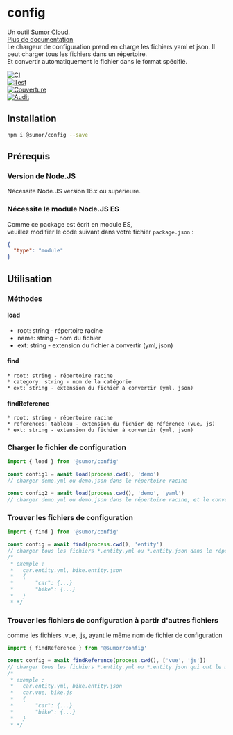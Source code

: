 # config

Un outil [Sumor Cloud](https://sumor.cloud).  
[Plus de documentation](https://sumor.cloud)  
Le chargeur de configuration prend en charge les fichiers yaml et json. Il peut charger tous les fichiers dans un répertoire.  
Et convertir automatiquement le fichier dans le format spécifié.

[![CI](https://github.com/sumor-cloud/config/actions/workflows/ci.yml/badge.svg)](https://github.com/sumor-cloud/config/actions/workflows/ci.yml)  
[![Test](https://github.com/sumor-cloud/config/actions/workflows/ut.yml/badge.svg)](https://github.com/sumor-cloud/config/actions/workflows/ut.yml)  
[![Couverture](https://github.com/sumor-cloud/config/actions/workflows/coverage.yml/badge.svg)](https://github.com/sumor-cloud/config/actions/workflows/coverage.yml)  
[![Audit](https://github.com/sumor-cloud/config/actions/workflows/audit.yml/badge.svg)](https://github.com/sumor-cloud/config/actions/workflows/audit.yml)

## Installation

```bash
npm i @sumor/config --save
```

## Prérequis

### Version de Node.JS

Nécessite Node.JS version 16.x ou supérieure.

### Nécessite le module Node.JS ES

Comme ce package est écrit en module ES,  
veuillez modifier le code suivant dans votre fichier `package.json` :

```json
{
  "type": "module"
}
```

## Utilisation

### Méthodes

#### load

- root: string - répertoire racine
- name: string - nom du fichier
- ext: string - extension du fichier à convertir (yml, json)

#### find

    * root: string - répertoire racine
    * category: string - nom de la catégorie
    * ext: string - extension du fichier à convertir (yml, json)

#### findReference

    * root: string - répertoire racine
    * references: tableau - extension du fichier de référence (vue, js)
    * ext: string - extension du fichier à convertir (yml, json)

### Charger le fichier de configuration

```javascript
import { load } from '@sumor/config'

const config1 = await load(process.cwd(), 'demo')
// charger demo.yml ou demo.json dans le répertoire racine

const config2 = await load(process.cwd(), 'demo', 'yaml')
// charger demo.yml ou demo.json dans le répertoire racine, et le convertir au format yaml
```

### Trouver les fichiers de configuration

```javascript
import { find } from '@sumor/config'

const config = await find(process.cwd(), 'entity')
// charger tous les fichiers *.entity.yml ou *.entity.json dans le répertoire racine
/*
 * exemple :
 *   car.entity.yml, bike.entity.json
 *   {
 *       "car": {...}
 *       "bike": {...}
 *   }
 * */
```

### Trouver les fichiers de configuration à partir d'autres fichiers

comme les fichiers .vue, .js, ayant le même nom de fichier de configuration

```javascript
import { findReference } from '@sumor/config'

const config = await findReference(process.cwd(), ['vue', 'js'])
// charger tous les fichiers *.entity.yml ou *.entity.json qui ont le même nom que *.vue ou *.js dans le répertoire racine
/*
 * exemple :
 *   car.entity.yml, bike.entity.json
 *   car.vue, bike.js
 *   {
 *       "car": {...}
 *       "bike": {...}
 *   }
 * */
```